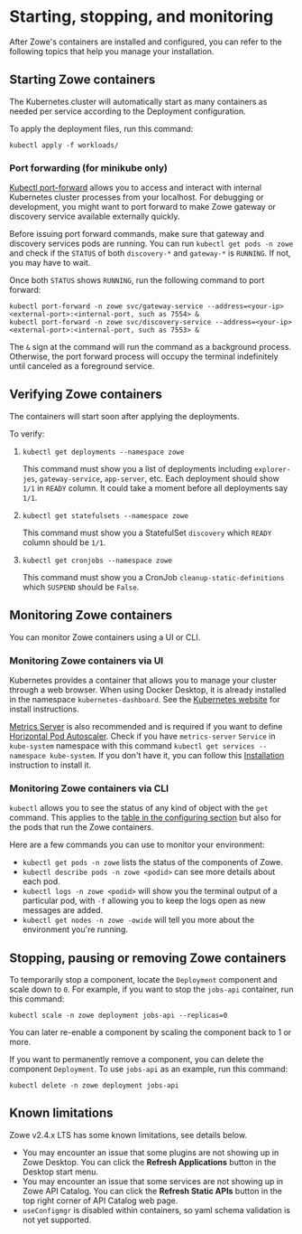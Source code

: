 # Starting, stopping, and monitoring

After Zowe's containers are installed and configured, you can refer to the following topics that help you manage your installation.

## Starting Zowe containers

The Kubernetes cluster will automatically start as many containers as needed per service according to the Deployment configuration.

To apply the deployment files, run this command:

```
kubectl apply -f workloads/
```

### Port forwarding (for minikube only)

[Kubectl port-forward](https://kubernetes.io/docs/tasks/access-application-cluster/port-forward-access-application-cluster/) allows you to access and interact with internal Kubernetes cluster processes from your localhost. For debugging or development, you might want to port forward to make Zowe gateway or discovery service available externally quickly.

Before issuing port forward commands, make sure that gateway and discovery services pods are running. You can run `kubectl get pods -n zowe` and check if the `STATUS` of both `discovery-*` and `gateway-*` is `RUNNING`. If not, you may have to wait.

Once both `STATUS` shows `RUNNING`, run the following command to port forward:

```
kubectl port-forward -n zowe svc/gateway-service --address=<your-ip> <external-port>:<internal-port, such as 7554> &
kubectl port-forward -n zowe svc/discovery-service --address=<your-ip> <external-port>:<internal-port, such as 7553> &
```

The `&` sign at the command will run the command as a background process. Otherwise, the port forward process will occupy the terminal indefinitely until canceled as a foreground service.  

## Verifying Zowe containers

The containers will start soon after applying the deployments.

To verify:

1. `kubectl get deployments --namespace zowe`
   
   This command must show you a list of deployments including `explorer-jes`, `gateway-service`, `app-server`, etc. Each deployment should show `1/1` in `READY` column. It could take a moment before all deployments say `1/1`.

2. `kubectl get statefulsets --namespace zowe`

   This command must show you a StatefulSet `discovery` which `READY` column should be `1/1`.

3. `kubectl get cronjobs --namespace zowe`
   
   This command must show you a CronJob `cleanup-static-definitions` which `SUSPEND` should be `False`.

## Monitoring Zowe containers

You can monitor Zowe containers using a UI or CLI.

### Monitoring Zowe containers via UI

Kubernetes provides a container that allows you to manage your cluster through a web browser. When using Docker Desktop, it is already installed in the namespace `kubernetes-dashboard`. See the [Kubernetes website](https://kubernetes.io/docs/tasks/access-application-cluster/web-ui-dashboard/) for install instructions.

[Metrics Server](https://github.com/kubernetes-sigs/metrics-server) is also recommended and is required if you want to define [Horizontal Pod Autoscaler](https://kubernetes.io/docs/tasks/run-application/horizontal-pod-autoscale/). Check if you have `metrics-server` `Service` in `kube-system` namespace with this command `kubectl get services --namespace kube-system`. If you don't have it, you can follow this [Installation](https://github.com/kubernetes-sigs/metrics-server#installation) instruction to install it.

### Monitoring Zowe containers via CLI

`kubectl` allows you to see the status of any kind of object with the `get` command. This applies to the [table in the configuring section](#configuring) but also for the pods that run the Zowe containers.

Here are a few commands you can use to monitor your environment:

* `kubectl get pods -n zowe` lists the status of the components of Zowe.
* `kubectl describe pods -n zowe <podid>` can see more details about each pod.
* `kubectl logs -n zowe <podid>` will show you the terminal output of a particular pod, with `-f` allowing you to keep the logs open as new messages are added.
* `kubectl get nodes -n zowe -owide` will tell you more about the environment you're running.

## Stopping, pausing or removing Zowe containers

To temporarily stop a component, locate the `Deployment` component and scale down to `0`. For example, if you want to stop the `jobs-api` container, run this command:

```
kubectl scale -n zowe deployment jobs-api --replicas=0
```

You can later re-enable a component by scaling the component back to 1 or more.

If you want to permanently remove a component, you can delete the component `Deployment`. To use `jobs-api` as an example, run this command:

```
kubectl delete -n zowe deployment jobs-api
```

## Known limitations

Zowe v2.4.x LTS has some known limitations, see details below.

* You may encounter an issue that some plugins are not showing up in Zowe Desktop. You can click the **Refresh Applications** button in the Desktop start menu.
* You may encounter an issue that some services are not showing up in Zowe API Catalog. You can click the **Refresh Static APIs** button in the top right corner of API Catalog web page.
* `useConfigmgr` is disabled within containers, so yaml schema validation is not yet supported.